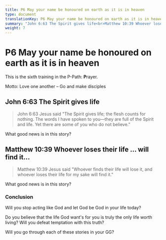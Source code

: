 ```yaml
---
title: P6 May your name be honoured on earth as it is in heaven
type: document
translationKey: P6 May your name be honoured on earth as it is in heaven
summary: "John 6:63 The Spirit gives life<br>Matthew 10:39 Whoever loses their life ... will find it..."
weight: 7
---
```

# P6 May your name be honoured on earth as it is in heaven

This is the sixth training in the P-Path: **P**rayer.

Motto: Love one another – Go and make disciples

## John 6:63 The Spirit gives life

>   John 6:63 Jesus said "The Spirit gives life; the flesh counts for nothing. The words I have spoken to you—they are full of the Spirit and life. Yet there are some of you who do not believe.”

What good news is in this story?

## Matthew 10:39 Whoever loses their life ... will find it...

>   Matthew 10:39 Jesus said "Whoever finds their life will lose it, and whoever loses their life for my sake will find it."

What good news is in this story?

### Conclusion

Will you stop acting like God and let God be God in your life today?

Do you believe that the life God want's for you is truly the only life worth living? Will you defeat temptation with this truth?

Will you go through each of these stories in your GG?

